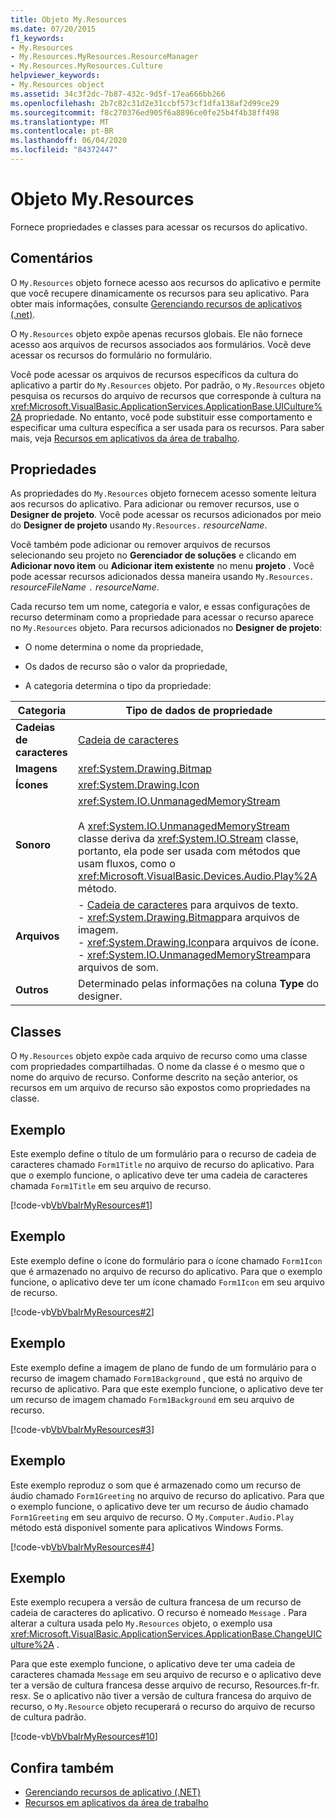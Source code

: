 ```yaml
---
title: Objeto My.Resources
ms.date: 07/20/2015
f1_keywords:
- My.Resources
- My.Resources.MyResources.ResourceManager
- My.Resources.MyResources.Culture
helpviewer_keywords:
- My.Resources object
ms.assetid: 34c3f2dc-7b87-432c-9d5f-17ea666bb266
ms.openlocfilehash: 2b7c82c31d2e31ccbf573cf1dfa138af2d99ce29
ms.sourcegitcommit: f8c270376ed905f6a8896ce0fe25b4f4b38ff498
ms.translationtype: MT
ms.contentlocale: pt-BR
ms.lasthandoff: 06/04/2020
ms.locfileid: "84372447"
---
```

# <a name="myresources-object"></a>Objeto My.Resources
Fornece propriedades e classes para acessar os recursos do aplicativo.  
  
## <a name="remarks"></a>Comentários  
 O `My.Resources` objeto fornece acesso aos recursos do aplicativo e permite que você recupere dinamicamente os recursos para seu aplicativo. Para obter mais informações, consulte [Gerenciando recursos de aplicativos (.net)](/visualstudio/ide/managing-application-resources-dotnet).  
  
 O `My.Resources` objeto expõe apenas recursos globais. Ele não fornece acesso aos arquivos de recursos associados aos formulários. Você deve acessar os recursos do formulário no formulário.  
  
 Você pode acessar os arquivos de recursos específicos da cultura do aplicativo a partir do `My.Resources` objeto. Por padrão, o `My.Resources` objeto pesquisa os recursos do arquivo de recursos que corresponde à cultura na <xref:Microsoft.VisualBasic.ApplicationServices.ApplicationBase.UICulture%2A> propriedade. No entanto, você pode substituir esse comportamento e especificar uma cultura específica a ser usada para os recursos. Para saber mais, veja [Recursos em aplicativos da área de trabalho](../../../framework/resources/index.md).  
  
## <a name="properties"></a>Propriedades  
 As propriedades do `My.Resources` objeto fornecem acesso somente leitura aos recursos do aplicativo. Para adicionar ou remover recursos, use o **Designer de projeto**. Você pode acessar os recursos adicionados por meio do **Designer de projeto** usando `My.Resources.` *resourceName*.  
  
 Você também pode adicionar ou remover arquivos de recursos selecionando seu projeto no **Gerenciador de soluções** e clicando em **Adicionar novo item** ou **Adicionar item existente** no menu **projeto** . Você pode acessar recursos adicionados dessa maneira usando `My.Resources.` *resourceFileName* `.` *resourceName*.  
  
 Cada recurso tem um nome, categoria e valor, e essas configurações de recurso determinam como a propriedade para acessar o recurso aparece no `My.Resources` objeto. Para recursos adicionados no **Designer de projeto**:  
  
- O nome determina o nome da propriedade,  
  
- Os dados de recurso são o valor da propriedade,  
  
- A categoria determina o tipo da propriedade:  
  
|Categoria|Tipo de dados de propriedade|  
|---|---|  
|**Cadeias de caracteres**|[Cadeia de caracteres](../data-types/string-data-type.md)|  
|**Imagens**|<xref:System.Drawing.Bitmap>|  
|**Ícones**|<xref:System.Drawing.Icon>|  
|**Sonoro**|<xref:System.IO.UnmanagedMemoryStream><br /><br /> A <xref:System.IO.UnmanagedMemoryStream> classe deriva da <xref:System.IO.Stream> classe, portanto, ela pode ser usada com métodos que usam fluxos, como o <xref:Microsoft.VisualBasic.Devices.Audio.Play%2A> método.|  
|**Arquivos**|-   [Cadeia de caracteres](../data-types/string-data-type.md) para arquivos de texto.<br />-   <xref:System.Drawing.Bitmap>para arquivos de imagem.<br />-   <xref:System.Drawing.Icon>para arquivos de ícone.<br />-   <xref:System.IO.UnmanagedMemoryStream>para arquivos de som.|  
|**Outros**|Determinado pelas informações na coluna **Type** do designer.|  
  
## <a name="classes"></a>Classes  
 O `My.Resources` objeto expõe cada arquivo de recurso como uma classe com propriedades compartilhadas. O nome da classe é o mesmo que o nome do arquivo de recurso. Conforme descrito na seção anterior, os recursos em um arquivo de recurso são expostos como propriedades na classe.  
  
## <a name="example"></a>Exemplo  
 Este exemplo define o título de um formulário para o recurso de cadeia de caracteres chamado `Form1Title` no arquivo de recurso do aplicativo. Para que o exemplo funcione, o aplicativo deve ter uma cadeia de caracteres chamada `Form1Title` em seu arquivo de recurso.  
  
 [!code-vb[VbVbalrMyResources#1](~/samples/snippets/visualbasic/VS_Snippets_VBCSharp/VbVbalrMyResources/VB/Form1.vb#1)]  
  
## <a name="example"></a>Exemplo  
 Este exemplo define o ícone do formulário para o ícone chamado `Form1Icon` que é armazenado no arquivo de recurso do aplicativo. Para que o exemplo funcione, o aplicativo deve ter um ícone chamado `Form1Icon` em seu arquivo de recurso.  
  
 [!code-vb[VbVbalrMyResources#2](~/samples/snippets/visualbasic/VS_Snippets_VBCSharp/VbVbalrMyResources/VB/Form1.vb#2)]  
  
## <a name="example"></a>Exemplo  
 Este exemplo define a imagem de plano de fundo de um formulário para o recurso de imagem chamado `Form1Background` , que está no arquivo de recurso de aplicativo. Para que este exemplo funcione, o aplicativo deve ter um recurso de imagem chamado `Form1Background` em seu arquivo de recurso.  
  
 [!code-vb[VbVbalrMyResources#3](~/samples/snippets/visualbasic/VS_Snippets_VBCSharp/VbVbalrMyResources/VB/Form1.vb#3)]  
  
## <a name="example"></a>Exemplo  
 Este exemplo reproduz o som que é armazenado como um recurso de áudio chamado `Form1Greeting` no arquivo de recurso do aplicativo. Para que o exemplo funcione, o aplicativo deve ter um recurso de áudio chamado `Form1Greeting` em seu arquivo de recurso. O `My.Computer.Audio.Play` método está disponível somente para aplicativos Windows Forms.  
  
 [!code-vb[VbVbalrMyResources#4](~/samples/snippets/visualbasic/VS_Snippets_VBCSharp/VbVbalrMyResources/VB/Form1.vb#4)]  
  
## <a name="example"></a>Exemplo  
 Este exemplo recupera a versão de cultura francesa de um recurso de cadeia de caracteres do aplicativo. O recurso é nomeado `Message` . Para alterar a cultura usada pelo `My.Resources` objeto, o exemplo usa <xref:Microsoft.VisualBasic.ApplicationServices.ApplicationBase.ChangeUICulture%2A> .  
  
 Para que este exemplo funcione, o aplicativo deve ter uma cadeia de caracteres chamada `Message` em seu arquivo de recurso e o aplicativo deve ter a versão de cultura francesa desse arquivo de recurso, Resources.fr-fr. resx. Se o aplicativo não tiver a versão de cultura francesa do arquivo de recurso, o `My.Resource` objeto recuperará o recurso do arquivo de recurso de cultura padrão.  
  
 [!code-vb[VbVbalrMyResources#10](~/samples/snippets/visualbasic/VS_Snippets_VBCSharp/VbVbalrMyResources/VB/Form1.vb#10)]  
  
## <a name="see-also"></a>Confira também

- [Gerenciando recursos de aplicativo (.NET)](/visualstudio/ide/managing-application-resources-dotnet)
- [Recursos em aplicativos da área de trabalho](../../../framework/resources/index.md)
